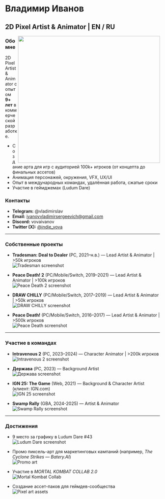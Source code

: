 
# Владимир Иванов

## 2D Pixel Artist & Animator | EN / RU
<img align="right" width="462" height="412" src="https://github.com/user-attachments/assets/d7ff2db8-e217-440c-af6d-7758fe9979df">

### Обо мне
2D Pixel Artist & Animator с опытом **9+ лет** в коммерческой разработке.
- Создание арта для игр с аудиторией 100k+ игроков (от концепта до финальных ассетов)
- Анимация персонажей, окружения, VFX, UX/UI
- Опыт в международных командах, удалённая работа, сжатые сроки
- Участие в геймджемах (Ludum Dare)

### Контакты
- **Telegram:** @vladimirslav
- **Email:** ivanovvladimirsergeevich@gmail.com
- **Discord:**  vovaivanov
- **Twitter (X):** [@indie_vova](https://twitter.com/indie_vova)

---

### Собственные проекты
- **Tradesman: Deal to Dealer** (PC, 2021–н.в.) — Lead Artist & Animator | >50k игроков  
  ![Tradesman screenshot](https://github.com/user-attachments/assets/8111b079-ca3e-41fc-a213-049128b3c310)

- **Peace Death! 2** (PC/Mobile/Switch, 2019–2021) — Lead Artist & Animator | >100k игроков  
  ![Peace Death 2 screenshot](https://github.com/user-attachments/assets/513ca384-6ba2-4dee-9eb4-627a56e64897)

- **DRAW CHILLY** (PC/Mobile/Switch, 2017–2019) — Lead Artist & Animator | >50k игроков  
  ![DRAW CHILLY screenshot](https://github.com/user-attachments/assets/2afeb3a7-768f-42c5-ac77-1aeb7ff4286b)

- **Peace Death!** (PC/Mobile/Switch, 2016–2017) — Lead Artist & Animator | >500k игроков  
  ![Peace Death screenshot](https://github.com/user-attachments/assets/858e0d6e-eab0-43c0-99b8-950031eb4524)

---

### Участие в командах
- **Intravenous 2** (PC, 2023–2024) — Character Animator | >200k игроков  
  ![Intravenous 2 screenshot](https://github.com/user-attachments/assets/c281e0c1-1535-4d90-ac10-07b0d05d1e6c)

- **Держава** (PC, 2023) — Background Artist  
  ![Держава screenshot](https://github.com/user-attachments/assets/834d3ec1-e379-4f7d-81d0-e388ada4ee95)

- **IGN 25: The Game** (Web, 2021) — Background & Character Artist (клиент: IGN.com)  
  ![IGN 25 screenshot](https://github.com/user-attachments/assets/3cfecd99-5e20-44cb-9f8f-e25ab3cedc22)

- **Swamp Rally** (GBA, 2024-2025) — Artist & Animator  
  ![Swamp Rally screenshot](https://github.com/user-attachments/assets/60baecc8-7304-46d9-a009-75086e179333)

---

### Достижения
- 9 место за графику в Ludum Dare #43  
  ![Ludum Dare screenshot](https://github.com/user-attachments/assets/a1eee678-063f-48d0-8861-a74b517dfc16)

- Промо пиксель-арт для маркетинговых кампаний (например, *The Cyclone Strikes — Batery.AI*)  
  ![Promo art](https://github.com/user-attachments/assets/cfd5b089-671a-4c44-9425-6191dc0e6be4)

- Участие в *MORTAL KOMBAT COLLAB 2.0*  
  ![Mortal Kombat Collab](https://github.com/user-attachments/assets/e585364d-9a8c-40c8-ba58-14fea26975a7)

- Создание ассет-паков для геймдев-сообщества  
  ![Pixel art assets](https://github.com/user-attachments/assets/447672ac-d3ef-404e-8a49-ed026d75c263)

